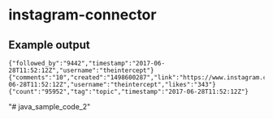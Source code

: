 # instagram-connector

## Example output

```
{"followed_by":"9442","timestamp":"2017-06-28T11:52:12Z","username":"theintercept"}
{"comments":"10","created":"1498600287","link":"https://www.instagram.com/p/BV11caaDwFM/","type":"image","object_id":"1546693116105210188_3076818846","timestamp":"2017-06-28T11:52:12Z","username":"theintercept","likes":"343"}
{"count":"95952","tag":"topic","timestamp":"2017-06-28T11:52:12Z"}
```

"# java_sample_code_2" 

